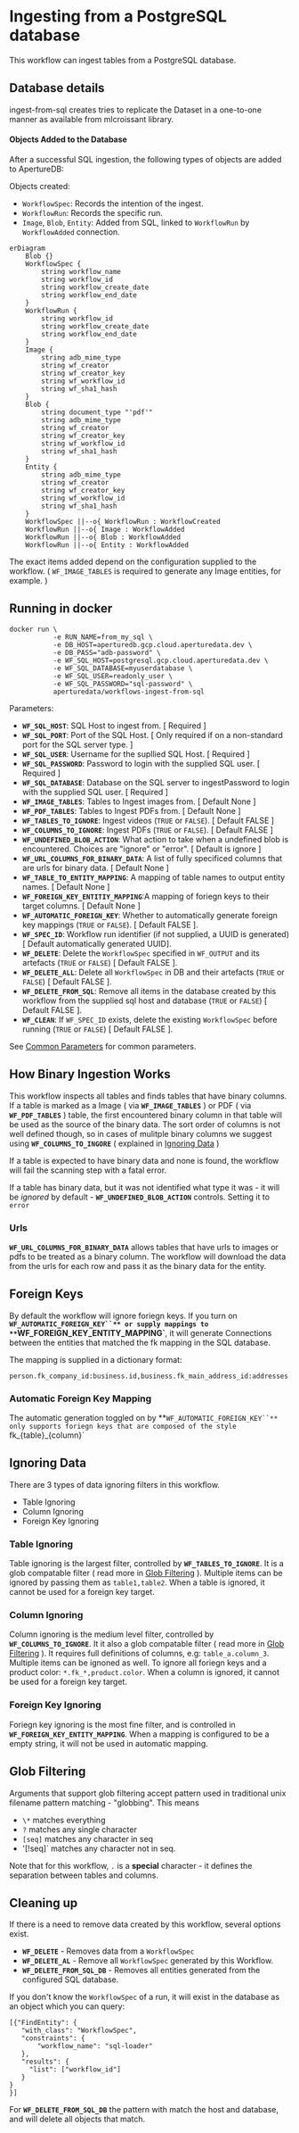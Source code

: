 # Ingesting from a PostgreSQL database

This workflow can ingest tables from a PostgreSQL database.

## Database details

ingest-from-sql creates tries to replicate the Dataset in a one-to-one manner as available from mlcroissant library.

#### Objects Added to the Database

After a successful SQL ingestion, the following types of objects are added to ApertureDB:

Objects created:
* `WorkflowSpec`: Records the intention of the ingest.
* `WorkflowRun`: Records the specific run.
* `Image`,  `Blob`, `Entity`: Added from SQL, linked to `WorkflowRun` by `WorkflowAdded` connection.

```mermaid
erDiagram
    Blob {}
    WorkflowSpec {
        string workflow_name
        string workflow_id
        string workflow_create_date
        string workflow_end_date
    }
    WorkflowRun {
        string workflow_id
        string workflow_create_date
        string workflow_end_date
    }
    Image {
        string adb_mime_type
        string wf_creator
        string wf_creator_key
        string wf_workflow_id
        string wf_sha1_hash
    }
    Blob {
        string document_type "'pdf'"
        string adb_mime_type
        string wf_creator
        string wf_creator_key
        string wf_workflow_id
        string wf_sha1_hash
    }
    Entity {
        string adb_mime_type
        string wf_creator
        string wf_creator_key
        string wf_workflow_id
        string wf_sha1_hash
    }
    WorkflowSpec ||--o{ WorkflowRun : WorkflowCreated
    WorkflowRun ||--o{ Image : WorkflowAdded
    WorkflowRun ||--o{ Blob : WorkflowAdded
    WorkflowRun ||--o{ Entity : WorkflowAdded
```

The exact items added depend on the configuration supplied to the workflow. (
`WF_IMAGE_TABLES` is required to generate any Image entities, for example. )

## Running in docker

```
docker run \
           -e RUN_NAME=from_my_sql \
           -e DB_HOST=aperturedb.gcp.cloud.aperturedata.dev \
           -e DB_PASS="adb-password" \
           -e WF_SQL_HOST=postgresql.gcp.cloud.aperturedata.dev \
           -e WF_SQL_DATABASE=myuserdatabase \
           -e WF_SQL_USER=readonly_user \
           -e WF_SQL_PASSWORD="sql-password" \
           aperturedata/workflows-ingest-from-sql
```

Parameters:
* **`WF_SQL_HOST`**: SQL Host to ingest from. [ Required ]
* **`WF_SQL_PORT`**: Port of the SQL Host. [ Only required if on a non-standard port for the SQL server type. ]
* **`WF_SQL_USER`**: Username for the supllied SQL Host. [ Required ]
* **`WF_SQL_PASSWORD`**: Password to login with the supplied SQL user. [ Required ]
* **`WF_SQL_DATABASE`**: Database on the SQL server to ingestPassword to login with the supplied SQL user. [ Required ]
* **`WF_IMAGE_TABLES`**: Tables to Ingest images from. [ Default None ]
* **`WF_PDF_TABLES`**: Tables to Ingest PDFs from. [ Default None ]
* **`WF_TABLES_TO_IGNORE`**: Ingest videos (`TRUE` or `FALSE`). [ Default FALSE ]
* **`WF_COLUMNS_TO_IGNORE`**: Ingest PDFs (`TRUE` or `FALSE`). [ Default FALSE ]
* **`WF_UNDEFINED_BLOB_ACTION`**: What action to take when a undefined blob is encountered. Choices are "ignore" or "error". [ Default is ignore ]
* **`WF_URL_COLUMNS_FOR_BINARY_DATA`**: A list of fully specificed columns that are urls for binary data. [ Default None ]
* **`WF_TABLE_TO_ENTITY_MAPPING`**: A mapping of table names to output entity names. [ Default None ]
* **`WF_FOREIGN_KEY_ENTITIY_MAPPING`**:A mapping of foriegn keys to their target columns. [ Default None ]
* **`WF_AUTOMATIC_FOREIGN_KEY`**: Whether to automatically generate foreign key mappings  (`TRUE` or `FALSE`). [ Default FALSE ].
* **`WF_SPEC_ID`**: Workflow run identifier (if not supplied, a UUID is generated) [ Default automatically generated UUID].
* **`WF_DELETE`**: Delete the `WorkflowSpec` specified in `WF_OUTPUT` and its artefacts (`TRUE` or `FALSE`) [ Default FALSE ].
* **`WF_DELETE_ALL`**: Delete all `WorkflowSpec` in DB and their artefacts (`TRUE` or `FALSE`) [ Default FALSE ].
* **`WF_DELETE_FROM_SQL`**: Remove all items in the database created by this workflow from the supplied sql host and database (`TRUE` or `FALSE`) [ Default FALSE ].
* **`WF_CLEAN`**: If `WF_SPEC_ID` exists, delete the existing `WorkflowSpec` before running (`TRUE` or `FALSE`) [ Default FALSE ].

See [Common Parameters](../../README.md#common-parameters) for common parameters.

## How Binary Ingestion Works

This workflow inspects all tables and finds tables that have binary columns.
If a table is marked as a Image ( via **`WF_IMAGE_TABLES`** ) or PDF ( via **`WF_PDF_TABLES`** ) table,
the first encountered binary column in that table will be used as the source of
the binary data. The sort order of columns is not well defined though, so in
cases of mulitple binary columns we suggest using **`WF_COLUMNS_TO_INGORE`** (
explained in [Ignoring Data](#ignoring-data) )

If a table is expected to have binary data and none is found, the workflow will
fail the scanning step with a fatal error.

If a table has binary data, but it was not identified what type it was - it will
be *ignored* by default - **`WF_UNDEFINED_BLOB_ACTION`** controls. Setting it to
`error`

### Urls

**`WF_URL_COLUMNS_FOR_BINARY_DATA`** allows tables that have urls to images or pdfs
to be treated as a binary column. The workflow will download the data from the
urls for each row and pass it as the binary data for the entity.

## Foreign Keys
By default the workflow will ignore foriegn keys. If you turn on
**`WF_AUTOMATIC_FOREIGN_KEY``** or supply mappings to
**`WF_FOREIGN_KEY_ENTITY_MAPPING`**, it will generate Connections between the
entities that matched the fk mapping in the SQL database.

The mapping is supplied in a dictionary format:
```
person.fk_company_id:business.id,business.fk_main_address_id:addresses.id
```

### Automatic Foreign Key Mapping
The automatic generation toggled on by **`WF_AUTOMATIC_FOREIGN_KEY``** only
supports foriegn keys that are composed of the style `fk_{table}_{column}`

## Ignoring Data

There are 3 types of data ignoring filters in this workflow.
* Table Ignoring
* Column Ignoring
* Foreign Key Ignoring

### Table Ignoring
Table ignoring is the largest filter, controlled by **`WF_TABLES_TO_IGNORE`**. It is
a glob compatable filter ( read more in [Glob Filtering](#glob-filtering) ). Multiple items can
be ignored by passing them as `table1,table2`.  When a table is
ignored, it cannot be used for a foreign key target.

### Column Ignoring
Column ignoring is the medium level filter, controlled by
**`WF_COLUMNS_TO_IGNORE`**. It it also a glob compatable filter ( read more in [Glob Filtering](#glob-filtering) ).
It requires full definitions of columns, e.g: `table_a.column_3`. Multiple items can be ignoned as well.
To ignore all foriegn keys and a product color: `*.fk_*,product.color`. When a
column is ignored, it cannot be used for a foreign key target.

### Foreign Key Ignoring
Foriegn key ignoring is the most fine filter, and is controlled in
**`WF_FOREIGN_KEY_ENTITY_MAPPING`**. When a mapping is configured to be a empty
string, it will not be used in automatic mapping.

## Glob Filtering
Arguments that support glob filtering accept pattern used in traditional unix
filename pattern matching - "globbing". This means
- `\*` matches everything
- `?` matches any single character
- `[seq]` matches any character in seq
- '[!seq]` matches any character not in seq.

Note that for this workflow, `.` is a **special** character - it defines the
separation between tables and columns.



## Cleaning up

If there is a need to remove data created by this workflow, several options
exist.

- **`WF_DELETE`** - Removes data from a `WorkflowSpec`
- **`WF_DELETE_AL`** - Remove all `WorkflowSpec` generated by this Workflow.
- **`WF_DELETE_FROM_SQL_DB`** - Removes all entities generated from the configured SQL database.

If you don't know the `WorkflowSpec` of a run, it will exist in the database as an object which you can query:
```
[{"FindEntity": {
   "with_class": "WorkflowSpec",
   "constraints": {
       "workflow_name": "sql-loader"
   },
   "results": {
     "list": ["workflow_id"]
   }
}
}]
```

For **`WF_DELETE_FROM_SQL_DB`** the pattern with match the host and database, and will delete all objects that match.   
